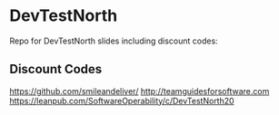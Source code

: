 # DevTestNorth
Repo for DevTestNorth slides including discount codes:

## Discount Codes
https://github.com/smileandeliver/
http://teamguidesforsoftware.com 
https://leanpub.com/SoftwareOperability/c/DevTestNorth20 

